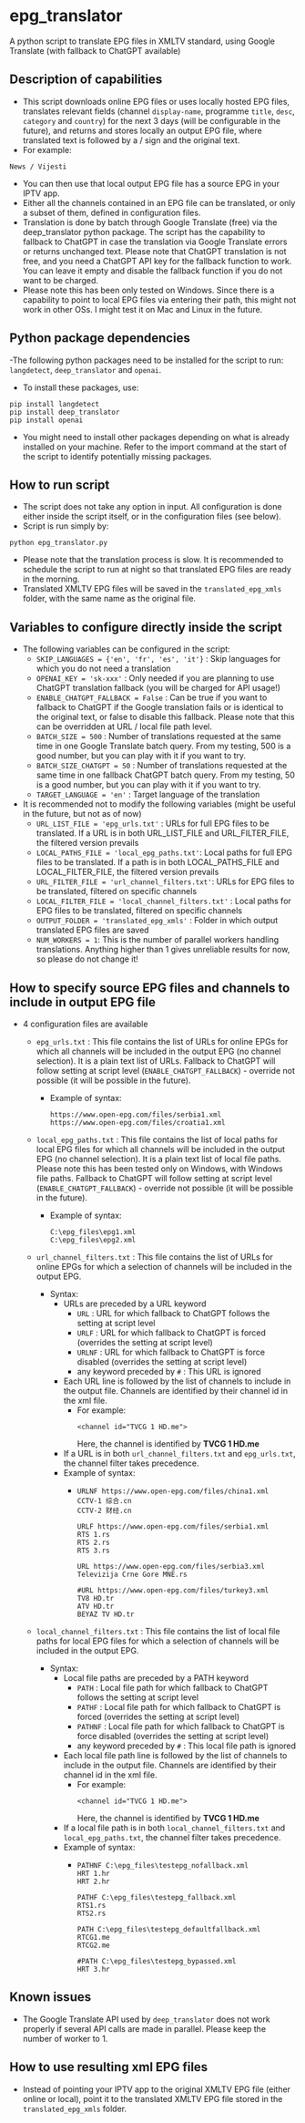 # epg_translator
A python script to translate EPG files in XMLTV standard, using Google Translate (with fallback to ChatGPT available)

## Description of capabilities
- This script downloads online EPG files or uses locally hosted EPG files, translates relevant fields (channel `display-name`, programme `title`, `desc`, `category` and `country`) for the next 3 days (will be configurable in the future), and returns and stores locally an output EPG file, where translated text is followed by a / sign and the original text.
- For example:
```
News / Vijesti
```
- You can then use that local output EPG file has a source EPG in your IPTV app.
- Either all the channels contained in an EPG file can be translated, or only a subset of them, defined in configuration files.
- Translation is done by batch through Google Translate (free) via the deep_translator python package. The script has the capability to fallback to ChatGPT in case the translation via Google Translate errors or returns unchanged text. Please note that ChatGPT translation is not free, and you need a ChatGPT API key for the fallback function to work. You can leave it empty and disable the fallback function if you do not want to be charged.
- Please note this has been only tested on Windows. Since there is a capability to point to local EPG files via entering their path, this might not work in other OSs. I might test it on Mac and Linux in the future.

## Python package dependencies
-The following python packages need to be installed for the script to run: `langdetect`, `deep_translator` and `openai`.
- To install these packages, use:
```
pip install langdetect
pip install deep_translator
pip install openai
```
- You might need to install other packages depending on what is already installed on your machine. Refer to the import command at the start of the script to identify potentially missing packages.
## How to run script
- The script does not take any option in input. All configuration is done either inside the script itself, or in the configuration files (see below).
- Script is run simply by:
```
python epg_translator.py
```
- Please note that the translation process is slow. It is recommended to schedule the script to run at night so that translated EPG files are ready in the morning.
- Translated XMLTV EPG files will be saved in the `translated_epg_xmls` folder, with the same name as the original file.
## Variables to configure directly inside the script
- The following variables can be configured in the script:
  - `SKIP_LANGUAGES = {'en', 'fr', 'es', 'it'}` : Skip languages for which you do not need a translation
  - `OPENAI_KEY = 'sk-xxx'` : Only needed if you are planning to use ChatGPT translation fallback (you will be charged for API usage!)
  - `ENABLE_CHATGPT_FALLBACK = False` : Can be true if you want to fallback to ChatGPT if the Google translation fails or is identical to the original text, or false to disable this fallback. Please note that this can be overridden at URL / local file path level.
  - `BATCH_SIZE = 500` : Number of translations requested at the same time in one Google Translate batch query. From my testing, 500 is a good number, but you can play with it if you want to try.
  - `BATCH_SIZE_CHATGPT = 50` : Number of translations requested at the same time in one fallback ChatGPT batch query. From my testing, 50 is a good number, but you can play with it if you want to try.
  - `TARGET_LANGUAGE = 'en'`  : Target language of the translation
- It is recommended not to modify the following variables (might be useful in the future, but not as of now)
  - `URL_LIST_FILE = 'epg_urls.txt'` : URLs for full EPG files to be translated. If a URL is in both URL_LIST_FILE and URL_FILTER_FILE, the filtered version prevails
  - `LOCAL_PATHS_FILE = 'local_epg_paths.txt'`: Local paths for full EPG files to be translated. If a path is in both LOCAL_PATHS_FILE and LOCAL_FILTER_FILE, the filtered version prevails
  - `URL_FILTER_FILE = 'url_channel_filters.txt'`: URLs for EPG files to be translated, filtered on specific channels
  - `LOCAL_FILTER_FILE = 'local_channel_filters.txt'` : Local paths for EPG files to be translated, filtered on specific channels
  - `OUTPUT_FOLDER = 'translated_epg_xmls'` : Folder in which output translated EPG files are saved
  - `NUM_WORKERS = 1`: This is the number of parallel workers handling translations. Anything higher than 1 gives unreliable results for now, so please do not change it!
## How to specify source EPG files and channels to include in output EPG file
- 4 configuration files are available
  - `epg_urls.txt` : This file contains the list of URLs for online EPGs for which all channels will be included in the output EPG (no channel selection). It is a plain text list of URLs. Fallback to ChatGPT will follow setting at script level (`ENABLE_CHATGPT_FALLBACK`) - override not possible (it will be possible in the future).
    - Example of syntax:
      ```
      https://www.open-epg.com/files/serbia1.xml
      https://www.open-epg.com/files/croatia1.xml
      ``` 
  - `local_epg_paths.txt` : This file contains the list of local paths for local EPG files for which all channels will be included in the output EPG (no channel selection). It is a plain text list of local file paths. Please note this has been tested only on Windows, with Windows file paths. Fallback to ChatGPT will follow setting at script level (`ENABLE_CHATGPT_FALLBACK`) - override not possible (it will be possible in the future).
    - Example of syntax:
      ```
      C:\epg_files\epg1.xml
      C:\epg_files\epg2.xml
      ``` 

  - `url_channel_filters.txt` : This file contains the list of URLs for online EPGs for which a selection of channels will be included in the output EPG.
    - Syntax:
      - URLs are preceded by a URL keyword
        - `URL` : URL for which fallback to ChatGPT follows the setting at script level
        - `URLF` : URL for which fallback to ChatGPT is forced (overrides the setting at script level)
        - `URLNF` : URL for which fallback to ChatGPT is force disabled (overrides the setting at script level)
        - any keyword preceded by `#` : This URL is ignored
      - Each URL line is followed by the list of channels to include in the output file. Channels are identified by their channel id in the xml file.
        - For example:
          ```
          <channel id="TVCG 1 HD.me">
          ```
          Here, the channel is identified by **TVCG 1 HD.me**
      - If a URL is in both `url_channel_filters.txt` and `epg_urls.txt`, the channel filter takes precedence.
      - Example of syntax:
        - ```
          URLNF https://www.open-epg.com/files/china1.xml
          CCTV-1 综合.cn
          CCTV-2 财经.cn
          
          URLF https://www.open-epg.com/files/serbia1.xml
          RTS 1.rs
          RTS 2.rs
          RTS 3.rs
          
          URL https://www.open-epg.com/files/serbia3.xml
          Televizija Crne Gore MNE.rs
          
          #URL https://www.open-epg.com/files/turkey3.xml
          TV8 HD.tr
          ATV HD.tr
          BEYAZ TV HD.tr
          ```

  - `local_channel_filters.txt` : This file contains the list of local file paths for local EPG files for which a selection of channels will be included in the output EPG.
    - Syntax:
      - Local file paths are preceded by a PATH keyword
        - `PATH` : Local file path for which fallback to ChatGPT follows the setting at script level
        - `PATHF` : Local file path for which fallback to ChatGPT is forced (overrides the setting at script level)
        - `PATHNF` : Local file path for which fallback to ChatGPT is force disabled (overrides the setting at script level)
        - any keyword preceded by `#` : This local file path is ignored
      - Each local file path line is followed by the list of channels to include in the output file. Channels are identified by their channel id in the xml file.
        - For example:
          ```
          <channel id="TVCG 1 HD.me">
          ```
          Here, the channel is identified by **TVCG 1 HD.me**
      - If a local file path is in both `local_channel_filters.txt` and `local_epg_paths.txt`, the channel filter takes precedence.
      - Example of syntax:
        - ```
          PATHNF C:\epg_files\testepg_nofallback.xml
          HRT 1.hr
          HRT 2.hr
          
          PATHF C:\epg_files\testepg_fallback.xml
          RTS1.rs
          RTS2.rs
          
          PATH C:\epg_files\testepg_defaultfallback.xml
          RTCG1.me
          RTCG2.me
          
          #PATH C:\epg_files\testepg_bypassed.xml
          HRT 3.hr
          ```
    
## Known issues
- The Google Translate API used by `deep_translator` does not work properly if several API calls are made in parallel. Please keep the number of worker to 1.
  
## How to use resulting xml EPG files
- Instead of pointing your IPTV app to the original XMLTV EPG file (either online or local), point it to the translated XMLTV EPG file stored in the `translated_epg_xmls` folder.
